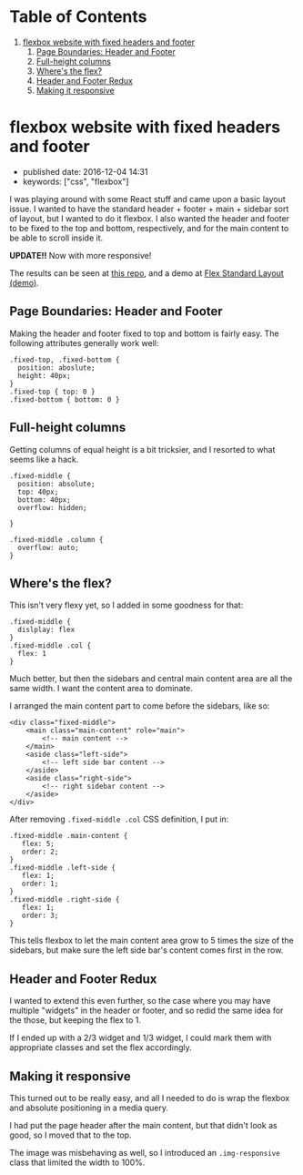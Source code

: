 
# Table of Contents

1.  [flexbox website with fixed headers and footer](#flexbox-website-with-fixed-headers-and-footer)
    1.  [Page Boundaries: Header and Footer](#page-boundaries-header-and-footer)
    2.  [Full-height columns](#full-height-columns)
    3.  [Where's the flex?](#wheres-the-flex)
    4.  [Header and Footer Redux](#header-and-footer-redux)
    5.  [Making it responsive](#making-it-responsive)


<a id="flexbox-website-with-fixed-headers-and-footer"></a>

# flexbox website with fixed headers and footer

-   published date: 2016-12-04 14:31
-   keywords: ["css", "flexbox"]

I was playing around with some React stuff and came upon a basic layout issue. I wanted to have the standard header + footer + main + sidebar sort of layout, but I wanted to do it flexbox. I also wanted the header and footer to be fixed to the top and bottom, respectively, and for the main content to be able to scroll inside it.

**UPDATE!!** Now with more responsive!

The results can be seen at [this repo](https://github.com/tamouse/sample-flex-website-layout), and a demo at [Flex Standard Layout (demo)](https://tamouse.github.io/sample-flex-website-layout/).


<a id="page-boundaries-header-and-footer"></a>

## Page Boundaries: Header and Footer

Making the header and footer fixed to top and bottom is fairly easy. The following attributes generally work well:

    .fixed-top, .fixed-bottom {
      position: aboslute;
      height: 40px;
    }
    .fixed-top { top: 0 }
    .fixed-bottom { bottom: 0 }


<a id="full-height-columns"></a>

## Full-height columns

Getting columns of equal height is a bit tricksier, and I resorted to what seems like a hack.

    .fixed-middle {
      position: absolute;
      top: 40px;
      bottom: 40px;
      overflow: hidden;
    
    }
    
    .fixed-middle .column {
      overflow: auto;
    }


<a id="wheres-the-flex"></a>

## Where's the flex?

This isn't very flexy yet, so I added in some goodness for that:

    .fixed-middle {
      dislplay: flex
    }
    .fixed-middle .col {
      flex: 1
    }

Much better, but then the sidebars and central main content area are all the same width. I want the content area to dominate.

I arranged the main content part to come before the sidebars, like so:

    <div class="fixed-middle">
        <main class="main-content" role="main">
            <!-- main content -->
        </main>
        <aside class="left-side">
            <!-- left side bar content -->
        </aside>
        <aside class="right-side">
            <!-- right sidebar content -->
        </aside>
    </div>

After removing `.fixed-middle .col` CSS definition, I put in:

    .fixed-middle .main-content {
       flex: 5;
       order: 2;
    }
    .fixed-middle .left-side {
       flex: 1;
       order: 1;
    }
    .fixed-middle .right-side {
       flex: 1;
       order: 3;
    }

This tells flexbox to let the main content area grow to 5 times the size of the sidebars, but make sure the left side bar's content comes first in the row.


<a id="header-and-footer-redux"></a>

## Header and Footer Redux

I wanted to extend this even further, so the case where you may have multiple "widgets" in the header or footer, and so redid the same idea for the those, but keeping the flex to 1.

If I ended up with a 2/3 widget and 1/3 widget, I could mark them with appropriate classes and set the flex accordingly.


<a id="making-it-responsive"></a>

## Making it responsive

This turned out to be really easy, and all I needed to do is wrap the flexbox and absolute positioning in a media query.

I had put the page header after the main content, but that didn't look as good, so I moved that to the top.

The image was misbehaving as well, so I introduced an `.img-responsive` class that limited the width to 100%.

